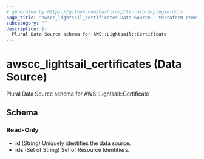 ```yaml
---
# generated by https://github.com/hashicorp/terraform-plugin-docs
page_title: "awscc_lightsail_certificates Data Source - terraform-provider-awscc"
subcategory: ""
description: |-
  Plural Data Source schema for AWS::Lightsail::Certificate
---
```


# awscc_lightsail_certificates (Data Source)

Plural Data Source schema for AWS::Lightsail::Certificate



<!-- schema generated by tfplugindocs -->
## Schema

### Read-Only

- **id** (String) Uniquely identifies the data source.
- **ids** (Set of String) Set of Resource Identifiers.


